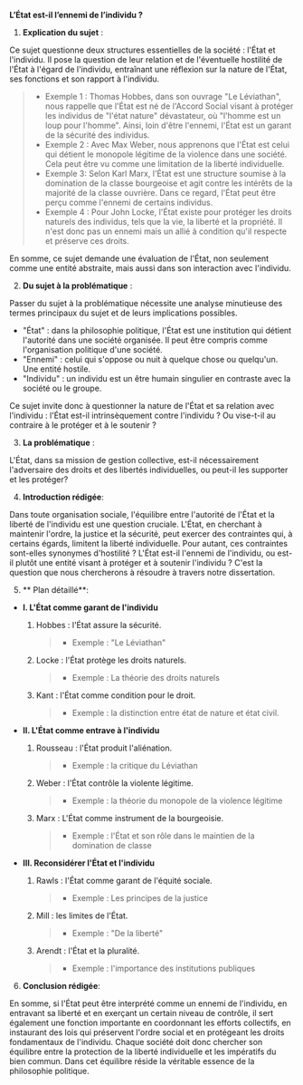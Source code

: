 **L’État est-il l’ennemi de l’individu ?**

1. **Explication du sujet** :

Ce sujet questionne deux structures essentielles de la société : l'État et l'individu. Il pose la question de leur relation et de l'éventuelle hostilité de l'État à l'égard de l'individu, entraînant une réflexion sur la nature de l'État, ses fonctions et son rapport à l'individu.

> - Exemple 1 : Thomas Hobbes, dans son ouvrage "Le Léviathan", nous rappelle que l'État est né de l'Accord Social visant à protéger les individus de "l'état nature" dévastateur, où "l'homme est un loup pour l'homme". Ainsi, loin d'être l'ennemi, l'État est un garant de la sécurité des individus.
> - Exemple 2 : Avec Max Weber, nous apprenons que l'État est celui qui détient le monopole légitime de la violence dans une société. Cela peut être vu comme une limitation de la liberté individuelle.
> - Exemple 3: Selon Karl Marx, l'État est une structure soumise à la domination de la classe bourgeoise et agit contre les intérêts de la majorité de la classe ouvrière. Dans ce regard, l'État peut être perçu comme l'ennemi de certains individus.
> - Exemple 4 : Pour John Locke, l'État existe pour protéger les droits naturels des individus, tels que la vie, la liberté et la propriété. Il n'est donc pas un ennemi mais un allié à condition qu'il respecte et préserve ces droits.

En somme, ce sujet demande une évaluation de l'État, non seulement comme une entité abstraite, mais aussi dans son interaction avec l'individu.

2. **Du sujet à la problématique** :

Passer du sujet à la problématique nécessite une analyse minutieuse des termes principaux du sujet et de leurs implications possibles. 

- "État" : dans la philosophie politique, l'État est une institution qui détient l'autorité dans une société organisée. Il peut être compris comme l'organisation politique d'une société.
- "Ennemi" : celui qui s'oppose ou nuit à quelque chose ou quelqu'un. Une entité hostile.
- "Individu" : un individu est un être humain singulier en contraste avec la société ou le groupe. 

Ce sujet invite donc à questionner la nature de l'État et sa relation avec l'individu : l'État est-il intrinsèquement contre l'individu ? Ou vise-t-il au contraire à le protéger et à le soutenir ?

3. **La problématique** :

L'État, dans sa mission de gestion collective, est-il nécessairement l'adversaire des droits et des libertés individuelles, ou peut-il les supporter et les protéger?

4. **Introduction rédigée**: 

Dans toute organisation sociale, l'équilibre entre l'autorité de l'État et la liberté de l'individu est une question cruciale. L'État, en cherchant à maintenir l'ordre, la justice et la sécurité, peut exercer des contraintes qui, à certains égards, limitent la liberté individuelle. Pour autant, ces contraintes sont-elles synonymes d'hostilité ? L'État est-il l'ennemi de l'individu, ou est-il plutôt une entité visant à protéger et à soutenir l'individu ? C'est la question que nous chercherons à résoudre à travers notre dissertation.

5. ** Plan détaillé**:

* **I. L'État comme garant de l'individu**

    1. Hobbes : l'État assure la sécurité.
          > - Exemple : "Le Léviathan"
    
    2. Locke : l'État protège les droits naturels.
          > - Exemple : La théorie des droits naturels
    
    3. Kant : l'État comme condition pour le droit.
          > - Exemple : la distinction entre état de nature et état civil.

* **II. L'État comme entrave à l'individu**

    1. Rousseau : l'État produit l'aliénation.
          > - Exemple : la critique du Léviathan
    
    2. Weber : l'État contrôle la violente légitime.
          > - Exemple : la théorie du monopole de la violence légitime
    
    3. Marx : L'État comme instrument de la bourgeoisie.
          > - Exemple : l'État et son rôle dans le maintien de la domination de classe

* **III. Reconsidérer l'État et l'individu**

    1. Rawls : l'État comme garant de l'équité sociale.
          > - Exemple : Les principes de la justice
    
    2. Mill : les limites de l'État.
          > - Exemple : "De la liberté"
    
    3. Arendt : l'État et la pluralité.
          > - Exemple :  l'importance des institutions publiques

6. **Conclusion rédigée**: 

En somme, si l'État peut être interprété comme un ennemi de l'individu, en entravant sa liberté et en exerçant un certain niveau de contrôle, il sert également une fonction importante en coordonnant les efforts collectifs, en instaurant des lois qui préservent l'ordre social et en protégeant les droits fondamentaux de l'individu. Chaque société doit donc chercher son équilibre entre la protection de la liberté individuelle et les impératifs du bien commun. Dans cet équilibre réside la véritable essence de la philosophie politique.
